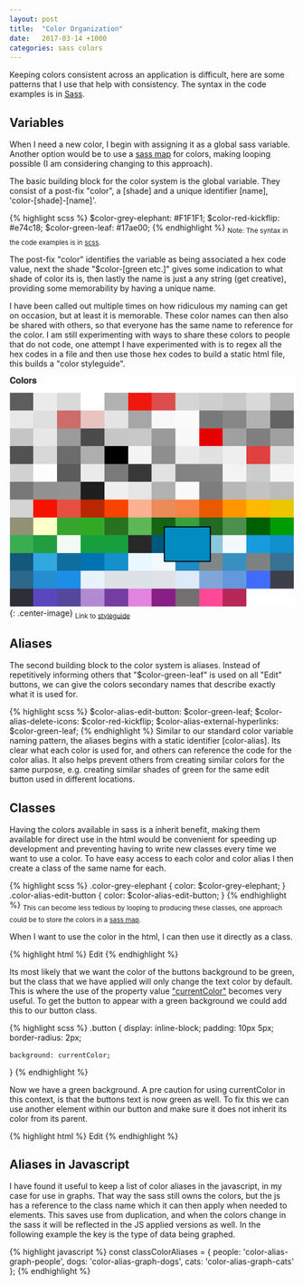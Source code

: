 ```yaml
---
layout: post
title:  "Color Organization"
date:   2017-03-14 +1000
categories: sass colors
---
```


Keeping colors consistent across an application is difficult, here are some patterns that I use that help with consistency. The syntax in the code examples is in [Sass](http://sass-lang.com/).

## Variables
When I need a new color, I begin with assigning it as a global sass variable. Another option would be to use a [sass map](http://sass-lang.com/documentation/file.SASS_REFERENCE.html#maps) for colors, making looping possible (I am considering changing to this approach).

The basic building block for the color system is the global variable. They consist of a post-fix "color", a [shade] and a unique identifier [name], 'color-[shade]-[name]'.

{% highlight scss %}
$color-grey-elephant: #F1F1F1;
$color-red-kickflip: #e74c18;
$color-green-leaf: #17ae00;
{% endhighlight %}
<sub>Note: The syntax in the code examples is in [scss](http://sass-lang.com/).</sub>

The post-fix "color" identifies the variable as being associated a hex code value, next the shade "$color-[green etc.]" gives some indication to what shade of color its is, then lastly the name is just a any string (get creative), providing some memorability by having a unique name.

I have been called out multiple times on how ridiculous my naming can get on occasion, but at least it is memorable. These color names can then also be shared with others, so that everyone has the same name to reference for the color. I am still experimenting with ways to share these colors to people that do not code, one attempt I have experimented with is to regex all the hex codes in a file and then use those hex codes to build a static html file, this builds a "color styleguide".

![Generate Color Styleguide](/assets/color-styleguide.png){: .center-image}
<sub class="center-image">Link to [styleguide](/assets/color-styleguide.html)</sub>

## Aliases

The second building block to the color system is aliases. Instead of repetitively informing others that "$color-green-leaf" is used on all "Edit" buttons, we can give the colors secondary names that describe exactly what it is used for.

{% highlight scss %}
$color-alias-edit-button: $color-green-leaf;
$color-alias-delete-icons: $color-red-kickflip;
$color-alias-external-hyperlinks: $color-green-leaf;
{% endhighlight %}
Similar to our standard color variable naming pattern, the aliases begins with a static identifier [color-alias]. Its clear what each color is used for, and others can reference the code for the color alias. It also helps prevent others from creating similar colors for the same purpose, e.g. creating similar shades of green for the same edit button used in different locations.

## Classes

Having the colors available in sass is a inherit benefit, making them available for direct use in the html would be convenient for speeding up development and preventing having to write new classes every time we want to use a color. To have easy access to each color and color alias I then create a class of the same name for each.

{% highlight scss %}
.color-grey-elephant { color: $color-grey-elephant; }
.color-alias-edit-button { color: $color-alias-edit-button; }
{% endhighlight %}
<sub>This can become less tedious by looping to producing these classes, one approach could be to store the colors in a [sass map](http://sass-lang.com/documentation/file.SASS_REFERENCE.html#maps).</sub>

When I want to use the color in the html, I can then use it directly as a class.

{% highlight html %}
<a class="button color-alias-edit-button">Edit</a>
{% endhighlight %}

Its most likely that we want the color of the buttons background to be green, but the class that we have applied will only change the text color by default. This is where the use of the property value ["currentColor"](https://developer.mozilla.org/en/docs/Web/CSS/color_value#currentcolor_keyword) becomes very useful. To get the button to appear with a green background we could add this to our button class.

{% highlight scss %}
.button {
	display: inline-block;
	padding: 10px 5px;
	border-radius: 2px;

	background: currentColor;
}
{% endhighlight %}

Now we have a green background. A pre caution for using currentColor in this context, is that the buttons text is now green as well. To fix this we can use another element within our button and make sure it does not inherit its color from its parent.

{% highlight html %}
<a class="button color-alias-edit-button">
	<span class="color-grey-elephant">Edit</span>
</a>
{% endhighlight %}

## Aliases in Javascript

I have found it useful to keep a list of color aliases in the javascript, in my case for use in graphs. That way the sass still owns the colors, but the js has a reference to the class name which it can then apply when needed to elements. This saves use from duplication, and when the colors change in the sass it will be reflected in the JS applied versions as well. In the following example the key is the type of data being graphed.

{% highlight javascript %}
const classColorAliases = {
	people: 'color-alias-graph-people',
	dogs: 'color-alias-graph-dogs',
	cats: 'color-alias-graph-cats'
};
{% endhighlight %}



